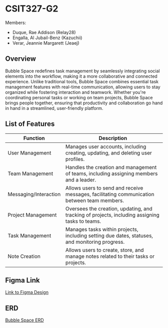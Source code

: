 # CSIT327-G2

Members:
- Duque, Rae Addison (Relay28)
- Engalla, Al Jubail-Benz (Kazuchii)
- Verar, Jeannie Margarett (Jeaej)

## Overview
Bubble Space redefines task management by seamlessly integrating social elements into the workflow, making it a more collaborative and connected experience. Unlike traditional tools, Bubble Space combines essential task management features with real-time communication, allowing users to stay organized while fostering interaction and teamwork. Whether you're coordinating personal tasks or working on team projects, Bubble Space brings people together, ensuring that productivity and collaboration go hand in hand in a streamlined, user-friendly platform.

## List of Features

| Function          | Description                                                                                       |
|-------------------|---------------------------------------------------------------------------------------------------|
| User Management   | Manages user accounts, including creating, updating, and deleting user profiles.                   |
| Team Management   | Handles the creation and management of teams, including assigning members and a leader.             |
| Messaging/Interaction | Allows users to send and receive messages, facilitating communication between team members.      |
| Project Management | Oversees the creation, updating, and tracking of projects, including assigning tasks to teams.    |
| Task Management   | Manages tasks within projects, including setting due dates, statuses, and monitoring progress.     |
| Note Creation     | Allows users to create, store, and manage notes related to their tasks or projects.                |

## Figma Link
[Link to Figma Design](https://www.figma.com/design/nLjfHQT0fumHUrCm572rwJ/CSIT327?node-id=2053-1246&node-type=frame&t=tlb2uhR4JHqbkj72-0)

## ERD
[Bubble Space ERD](https://online.visual-paradigm.com/w/cctgplsl/diagrams/?lightbox=1&highlight=0000ff&edit=https%3A%2F%2Fonline.visual-paradigm.com%2Fw%2Fcctgplsl%2Fdiagrams%2F%23diagram%3Aworkspace%3Dcctgplsl%26proj%3D0%26id%3D5%26type%3DERDiagram&editBlankUrl=https%3A%2F%2Fonline.visual-paradigm.com%2Fapp%2Fdiagrams%2F%23diagram%3Aproj%3D0%26vpov%3D16.3%26vpob%3D20220410%26client%3D1%26edit%3D_blank&layers=1&nav=1&title=CSIT327-%20BubbleSpace%20ERD&vpov=16.3&vpob=20220410#R3cU2FsdDGVkX16%2FztZQQTIRQZwsxx9K2qcQrOCli7z46tELPhCt1Y%3DT8oIzNs5asHtgio9dzMzYDOmx1lrCTbhofDQI5HlpKEOwwXZa6FPVnESUCFnvjb9alH6U%2FZP76Ab5WVFpbviIskKC%2BGoKZ5hXO1OcSLAfutb5WCtWMsojHd9hexNI1te%2BeCRvDW6f%2B%2FiNRSruxgYeSFKnKHRCZfrzKuTZ6fbectQCIu8YEuqp7op%2BZArX4X1lP1dXHulm0ZFHOzVKX4x7KXYpRZs9b%2FNbdjQ%2BcwuPpXHSDy3h1RxnBMV0f%2BdeGsyzXZP9Fzq%2B8odrdbAq8l2aUEB9kP26ykk8JlJMvIMiyNudlABMsHOU6js4LqtFqtEPwa8cEPUuSqhPmvDR1CRwZmG6os%2Bhw509vU3bz807lBk6UFurvcwrUzojzI6ldPLO%2FfJb4b5kos0Q7CCidpKpRvGzVaz92mwy8unvS212KKnBF%2FHML2b2lEbJLBEoF3rmAMA7Z95ZCsCrizmmIxPt%2FvXi2k%2FfZiE%2Fyw9SdDjGshC0Do3DhC2OetuM%2FmX%2FEnnUzn6nQv9Iqj4itb24ojMUWcCaQT7E1ZitJSz0gqix%2FZ1UlqQkmYyhQDLb3%2BFHX9yoyB51zm%2BVdErrkEIdyVwosecrWKsfMo%2Fqcrkd1mXkMEP%2BzkR4yMKS1ORXAl4lVyKkQo88tyky%2BlNUD52y7BXU5M2DHFuZOzDksJo0qPJ7gKLnB5XfzYX8ZlTsqPt644gx3ijcp5JykdtbS3FGenSeETc2i04IW9NC5ZxGHOGozT59u8GgjemxLtXkSW14yPLKM4yc%2B2PhLwQJi7PDhDg%2BYsTzCeGFFlwTeOzv6DtWZBgQsdIKIrtniqFszsNpuCfZtu%2Bzp1W1TJ5JGL1qtd3hRCxj8GPg4Hs8sEoufYG4YbFs8YKqPjCVFt8zj4h3kC46OekaPhc%2BYefrJvnbblmPxdSJP49bsrUsQJbTS%2FMnPGZoRl4ZFZoXt4K%2B2BbQ3yzw8aaCNtTXvoBMDwQ9vHrkYfK3elsuROgnPKUAwDhN4vYa651RAIvc7CSB8DjIKr0oeDa0x06mn3Ixmuv8JDJLaIElITOsRYUhfTtLVQRLY5WdnYMvCt%2FUiUxLXzo9%2BPsQ0w5dnNui5%2Bwevo7NWVqXxT5MTBwuQREkVFGtdLJSZ5gKj9bfrub2abwAQ41h%2BdUCCa9f%2FRIHQVDFhkJEW%2BbNjjaQS48GHrl96HVOoXT5hTFWS2nt3E9MMvbWkcBgl%2FDCmFPvMRqYGpr3zhjNWhjo47%2FaxrTP40wcTOCXKvfSpRYpPjj%2BBmIyW%2BaS3r%2BvUTGKpZeqY%2FJ9RYUpNEia4Dbv%2BYK%2FTxYcqd1dmsXBbXBfjg31Asxcyh76mFlWzGdBTXuaCfBKu2T4%2FRfcTWOc68tHe420KnPy3ZYFl36PN8JI0wp3GTbgabEoMfYxrL7V2nJ3VYEa%2F9fsVrAUG3y%2F%2Fou9TkTaUnQrj35jPmV3aQua%2BT%2FnrSMvzq6vh50YGsd8IWXl%2F3jm4M1VIWCnpqiAqFQuxBHYTIAB73A8u%2FDMc6nyyZybAdLOcg0PwL9BxKAKEOZUjdjPjBknadHMNRHR%2FuDNMmHgqcUsAYlOK4dniagMKSXaaRD7yYhSkCElQlbObw7o0q%2FXcxMwFScqrCHxasST56exULL0Rn69tI6jD8FEJNEx%2B3lxAJtVn3jQ8qUNAv7AXSbf4DbIq3c6VRL0g3mPaPTI6EOLd42RppeAzPFsi4hNHf76SyfeURA8bjVnILVTVeNlsdx1Rj3UQqsr3%2FQiuhqkuPkLbIH%2FqQqCzay9D4gAsUSbiXwMeYOIXM4T3XQtfsjlLe%2BOj8Wv95wbUVhpTEl6uMFXNM4Nj%2BLeotX4XP3cFX23M%2FpauTstJ5YAAwIzKAThig4kp6x8TQ%2B%2FoPSU6qAkrHgHQOA1OJxAhivgseBCQ7GUS4L1RJPu2WISzgfteLEZ5Jpv7wZOWbOxKVOImTD9RHYgjWubMpz%2BbFnKXdJ3IauOt80AtsIDJobaQvAOT%2BWAEF3fZL5XQAFfLp%2F7mENcClQSp89HWTRVh9zhxDKbJzwnzFG4mejjUnCDmirJwmDnj24YLXxDVybAG5SfeJko4Yl9I95RUgFPSaxJAFHj23dbRDlgWIwjuqFuIudfJ3bLLz%2FESlzK2TzV%2FMWKEhUBSmL8DMSD3WSPuhZtE4LVEmLPyuT5UP97fMtht4htq1vJ6kNYmUvMds6echLUtqCd2ibYN02gyKWu%2BzY5wCjtCTndE0fugF3RJxHdg%2Fr5Grc%2FlbJV3FUh%2FBPj%2FVy3oi5R8E7XZ%2FlqzquUGW2r2BDvhIKjBOli1UkNDJDQecSHTA%2B9w9GW3HtYTYKrws1C9TRwZJ6R3jjYxBeUutu1ErinlIR3n8MByqzoqR5f9BBuWDNo8BAIkXnfKfsgINequtUrEfH%2B1mXQZsqHfgMZr88P6fbJ7ujrbP%2BoVeE%2FwjbiuXSIzzZoO54pLTRBiFLKdX33JwuZuUuCbJKUZ8Jn5nbySiqHyG%2F7lvHQWf3enOrh7n%2Bb7Zy4LbJO3A%2Ff4693A5Ya%2F%2Fid6ssNqsZvXwdkJRmVW6WcH9hAICE2vDMWSnsiQFeWC7eMZKDF9ybIgVinevyXSX%2FbItoHxjDpA2XD5cMjeHYqgDlc8sBRz%2FN713VJrKQCj%2BUfBW%2FF8MGGgKjy5v7DVp4s0u3wuRon4%2FLAQOq7r4mVf3fF9wTXqoLriQL7YPvhShppDDwKdxdt1az4M7hex%2F9Gs06Mg2D0%2FFPKdg%2FExwiCmIJE5Ef1llez%2BC114A1QthtnkpZ7pUfzS2%2FeH%2FI0JETTYQZaU6Dct5ogFDrf24yu1cqGXGH59GKGnzlINKzHtfRaALFAxV0ZdjcUcOlwOcbFXQfa%2BIB9%2FB1jPiw26eFkHIhnxGb7ZdSXuAwJFnadWZDvS8tgOsMocKlG9U2n%2FKoBbIZAQRnZY9yb2qBQEXeiBr%2F6Gvy5Vay23n4CNyr96dFGljvEWvzfp8lr43H0wscT3mloZLQS%2F7hCTrAcSlKwHP9TQEORhyjNOYFV2eLKwqnTncrd%2FxVKtJKbknFrCIvgXLhmeK4LyKJNwb8uvQ5ynWBVPzrTFmTiak%2BU%2FRrZwXGyxoS6RFAXHWPa1kycXusWXLyH%2FMT8LxGj6tY2tVaG%2BeSkKsEIiPV3U7LqTCJq%2FxyUIoseyjPoFboy%2B4%2B%2BkGlE8pzWuUG%2B6seSMlXvTlUmr8CizJH6Tssyz%2FCXimwi8O7O4JHB83KOrs%2BbvbUZFw3EfF1VukBrW79vrirAc4jMXKNB%2F5Ja0mUx%2BbumW%2FDI3Yp0zhWSBVpQaW41kI68oK2HqHz2pb74ZE8Eox7LueZ5RIxc%2B7v88qQHkOcvZ1HsPYvq0jxsYEAdWpA6eqrtSeDKn8ALXb5%2BzhhkOfxXzIKIA8vVU9%2BMSBvFNFTYo1W78AtTczC8tVxB8OTggPZhhAJPIZOh9b8QMK8dcVad16I0BqaZBljVt8aVnP099mTQ4juuqvUu9mjfcXD1RU%2FEhxmFpvHF5AOaOHueUAoIQsm9oUgLNiC8DtJEK0ObgLGH6R7l%2FueoNm4SDucDSk%2Br17BvB6gDXbXZU3OqYAZEWUd6Bo5ommq8RQy%2F5a6GkrNnnmgt5i32B7GTi0cZ3%2Fh8Qo1i4QqgLxbuaSUfcd6id2XESHN2PPUSNTmMeHAisC9z2nooBafzBEIMUdUy%2FXIh5U6g%2Fs%2BFTet7%2BjioyyRTt8IaKvTK8sw4mpZ4DPIbVOCdskZuuamm50IzhLlVrcG11xYRb5XEctYAGX76ibaGHk2RTwmwZV5PW12oe7fOociyWTSB9j0%2F1g3AqW8kRhUwn87GWl1JHjtI8hGjADAD22qgGwWBqUIMleFNN0d4YeywD9cMtSEnnZCvcl29vYVpK7sun1kKfZjiSAhR2SCGgkralYdf5meXQ6x0VwSmt%2BDPeEodQM8rQCuR1GIvnwLLFhQKxJzoCC1DInWiJOOHiRKB1BeVjXjnL5nPbG7SwK6yNWr4NbnQGxkQ5%2BeVLK%2FqdX5GUVgEQsGrUewJ4LVsR9EiYlnja%2FAV1%2BICIj5GIOXBkd9LCN5KbKdmIOn5XAIOXDNO3t9SKYtczztk4V%2B30xtVmoGmOzRpq%2FrEKu1QWm%2F2%2BfgeaxPpR%2Fja4azd%2FPkw4WUwC6QeSYJMHdxJgQxS2xSIALt1sFy3It7xrOkYx%2FkkVdLeScPyFnaKZS3D1b7NxiBmYVvFCNa4mOfJFlvNdWW1GWAr%2FHzRxBN7PUy%2FQf8cT9FMgOeC1yonTbXjZUlPcd0%2BeVID6dYZQzNcyIdyI1ZM%2BgMzBl%2FSURLlnA3wqTsZvHRy549ASZLQr%2BaG%2FamOhPBqOAGLoHQEbRDQZVX%2BKNYc9c%2Fjs4Z846yjPIlamjyJrNDN94mDeTW7O%2BmP%2BqYoelB84Q5xveLitl1vUF5EqNUNWjl39jWhdndziwQzKjm3JQsCm%2BZAV6Jw3aehBK2HCoAWshqnXLJR8EQNr47ZJO%2F1yyHmwVMLuRz%2FeTaqpU0XqLCwwKJmujLdftDaiNB9XNldEETd6xZMVD4DKS39Kq%2B%2BK2Ee2P38E%2FnBkQP9uhGquBYmE32ew2Bos5m2n6MNDgJ7QioC891R8LOPU8x0QUDscLbI8T5XAropoehUsOJrCaCTK9r3zJ7dUKedwAFsjXDWqnY08gC6dyya1nOzBHNGmJCttVIS9WUHY6l6LmQuDftEVx1w%3D1aylOSb2)

